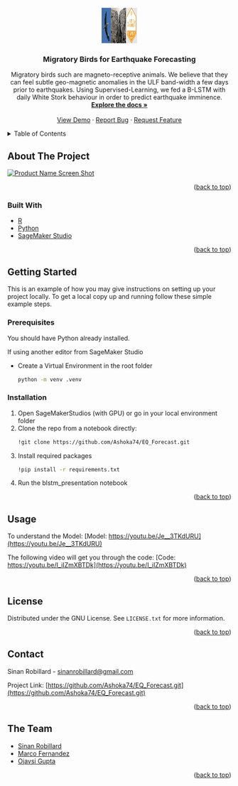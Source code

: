 <div id="top"></div>
<!--
*** Thanks for checking out the Best-README-Template. If you have a suggestion
*** that would make this better, please fork the repo and create a pull request
*** or simply open an issue with the tag "enhancement".
*** Don't forget to give the project a star!
*** Thanks again! Now go create something AMAZING! :D
-->



<!-- PROJECT SHIELDS -->
<!--
*** I'm using markdown "reference style" links for readability.
*** Reference links are enclosed in brackets [ ] instead of parentheses ( ).
*** See the bottom of this document for the declaration of the reference variables
*** for contributors-url, forks-url, etc. This is an optional, concise syntax you may use.
*** https://www.markdownguide.org/basic-syntax/#reference-style-links




<!-- PROJECT LOGO -->
<br />
<div align="center">
  <a href="https://github.com/Ashoka74/EQ_Forecast">
    <img src="images/Thumbnail_1.jpg" alt="Logo" width="80" height="80">
  </a>

<h3 align="center">Migratory Birds for Earthquake Forecasting</h3>

  <p align="center">
    Migratory birds such are magneto-receptive animals. We believe that they can feel subtle geo-magnetic anomalies in the ULF band-width a few days prior to earthquakes. 
    Using Supervised-Learning, we fed a B-LSTM with daily White Stork behaviour in order to predict earthquake imminence.
    <br />
    <a href="https://github.com/Ashoka74/EQ_Forecast"><strong>Explore the docs »</strong></a>
    <br />
    <br />
    <a href="https://youtu.be/I_iIZmXBTDk">View Demo</a>
    ·
    <a href="https://github.com/Ashoka74/EQ_Forecast/issues">Report Bug</a>
    ·
    <a href="https://github.com/Ashoka74/EQ_Forecast/issues">Request Feature</a>
  </p>
</div>



<!-- TABLE OF CONTENTS -->
<details>
  <summary>Table of Contents</summary>
  <ol>
    <li>
      <a href="#about-the-project">About The Project</a>
      <ul>
        <li><a href="#built-with">Built With</a></li>
      </ul>
    </li>
    <li>
      <a href="#getting-started">Getting Started</a>
      <ul>
        <li><a href="#prerequisites">Prerequisites</a></li>
        <li><a href="#installation">Installation</a></li>
      </ul>
    </li>
    <li><a href="#usage">Usage</a></li>
    <li><a href="#roadmap">Roadmap</a></li>
    <li><a href="#contributing">Contributing</a></li>
    <li><a href="#license">License</a></li>
    <li><a href="#contact">Contact</a></li>
    <li><a href="#acknowledgments">Acknowledgments</a></li>
  </ol>
</details>



<!-- ABOUT THE PROJECT -->
## About The Project

[![Product Name Screen Shot][product-screenshot]](https://example.com)



<p align="right">(<a href="#top">back to top</a>)</p>



### Built With

* [R](https://www.r-project.org/)
* [Python](https://www.python.org/)
* [SageMaker Studio](https://studiolab.sagemaker.aws/)


<p align="right">(<a href="#top">back to top</a>)</p>



<!-- GETTING STARTED -->
## Getting Started

This is an example of how you may give instructions on setting up your project locally.
To get a local copy up and running follow these simple example steps.

### Prerequisites

You should have Python already installed.

If using another editor from SageMaker Studio
* Create a Virtual Environment in the root folder
  ```sh
  python -m venv .venv
  ```

### Installation

1. Open SageMakerStudios (with GPU) or go in your local environment folder
2. Clone the repo from a notebook directly:
   ```sh
   !git clone https://github.com/Ashoka74/EQ_Forecast.git
   
   ```
3. Install required packages
   ```sh
   !pip install -r requirements.txt
   ```
4. Run the blstm_presentation notebook

<p align="right">(<a href="#top">back to top</a>)</p>



<!-- USAGE EXAMPLES -->
## Usage

To understand the Model: 
[Model: https://youtu.be/Je__3TKdURU](https://youtu.be/Je__3TKdURU)

The following video will get you through the code: 
[Code: https://youtu.be/I_iIZmXBTDk](https://youtu.be/I_iIZmXBTDk)



<p align="right">(<a href="#top">back to top</a>)</p>





<!-- LICENSE -->
## License

Distributed under the GNU License. See `LICENSE.txt` for more information.

<p align="right">(<a href="#top">back to top</a>)</p>



<!-- CONTACT -->
## Contact

Sinan Robillard - sinanrobillard@gmail.com

Project Link: [https://github.com/Ashoka74/EQ_Forecast.git](https://github.com/Ashoka74/EQ_Forecast.git)

<p align="right">(<a href="#top">back to top</a>)</p>



<!-- THE TEAM -->
## The Team

* [Sinan Robillard](@Ashoka74)
* [Marco Fernandez](@@marcofer-fernandez)
* [Ojavsi Gupta](@ojasviG)

<p align="right">(<a href="#top">back to top</a>)</p>



<!-- MARKDOWN LINKS & IMAGES -->
<!-- https://www.markdownguide.org/basic-syntax/#reference-style-links -->
[contributors-shield]: https://img.shields.io/github/contributors/Ashoka74/EQ_Forecast.svg?style=for-the-badge
[contributors-url]: https://github.com/Ashoka74/EQ_Forecaste/graphs/contributors
[forks-shield]: https://img.shields.io/github/forks/Ashoka74/EQ_Forecast.svg?style=for-the-badge
[forks-url]: https://github.com/Ashoka74/EQ_Forecast/network/members
[stars-shield]: https://img.shields.io/github/stars/Ashoka74/EQ_Forecast.svg?style=for-the-badge
[stars-url]: https://github.com/Ashoka74/EQ_Forecast/stargazers
[issues-shield]: https://img.shields.io/github/issues/Ashoka74/EQ_Forecast.svg?style=for-the-badge
[issues-url]: https://github.com/Ashoka74/EQ_Forecast/issues
[license-shield]: https://img.shields.io/github/license/Ashoka74/EQ_Forecast.svg?style=for-the-badge
[license-url]: https://github.com/Ashoka74/EQ_Forecast/blob/master/LICENSE.txt
[linkedin-shield]: https://img.shields.io/badge/-LinkedIn-black.svg?style=for-the-badge&logo=linkedin&colorB=555
[linkedin-url]: www.linkedin.com/in/sinan-robillard
[product-screenshot]: images/screenshot.png
